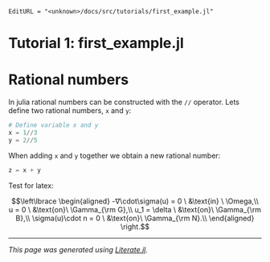 ```@meta
EditURL = "<unknown>/docs/src/tutorials/first_example.jl"
```

# Tutorial 1: first_example.jl

# Rational numbers

In julia rational numbers can be constructed with the `//` operator.
Lets define two rational numbers, `x` and `y`:

```julia
# Define variable x and y
x = 1//3
y = 2//5
```

When adding `x` and `y` together we obtain a new rational number:

```julia
z = x + y
```

Test for latex:
```math
\left\lbrace
\begin{aligned}
-∇\cdot\sigma(u) = 0 \ &\text{in} \ \Omega,\\
u = 0 \ &\text{on}\ \Gamma_{\rm G},\\
u_1 = \delta \ &\text{on}\ \Gamma_{\rm B},\\
\sigma(u)\cdot n = 0 \ &\text{on}\  \Gamma_{\rm N}.\\
\end{aligned}
\right.
```

---

*This page was generated using [Literate.jl](https://github.com/fredrikekre/Literate.jl).*

